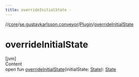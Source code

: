 ```yaml
---
title: overrideInitialState -
---
```

//[core](../../index.md)/[se.gustavkarlsson.conveyor](../index.md)/[Plugin](index.md)/[overrideInitialState](override-initial-state.md)



# overrideInitialState  
[jvm]  
Content  
open fun [overrideInitialState](override-initial-state.md)(initialState: [State](index.md)): [State](index.md)  



